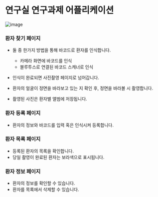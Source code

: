 # 연구실 연구과제 어플리케이션

![image](https://github.com/1000zoo/smartmirror-application/assets/8938679/dd3575de-3607-4d16-8d4b-5d49ef46a125)

### 환자 찾기 페이지
- 둘 중 한가지 방법을 통해 바코드로 환자를 인식합니다.
  - 카메라 화면에 바코드를 인식
  - 블루투스로 연결된 바코드 스캐너로 인식

 - 인식이 완료되면 사진촬영 페이지로 넘어갑니다.
 - 환자의 얼굴이 정면을 바라보고 있는 지 확인 후, 정면을 바라볼 시 촬영합니다.
 - 촬영된 사진은 환자별 앨범에 저장됩니다.


### 환자 등록 페이지
- 환자의 정보와 바코드를 입력 혹은 인식시켜 등록합니다.


### 환자 목록 페이지
- 등록된 환자의 목록을 확인합니다.
- 당일 촬영이 완료된 환자는 보라색으로 표시됩니다.

### 환자 정보 페이지
- 환자의 정보를 확인할 수 있습니다.
- 환자를 목록에서 삭제할 수 있습니다.
